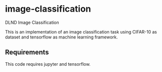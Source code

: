 # image-classification
DLND Image Classification

This is an implementation of an image classification task using CIFAR-10
as dataset and tensorflow as machine learning framework.

## Requirements

This code requires jupyter and tensorflow.
